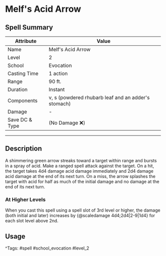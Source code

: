 # Melf's Acid Arrow

## Spell Summary

| Attribute        | Value                  |
|------------------|------------------------|
| Name             | Melf's Acid Arrow                 |
| Level            | 2                |
| School           | Evocation          |
| Casting Time     | 1 action              |
| Range            | 90 ft.            |
| Duration         | Instant             |
| Components       | v, s (powdered rhubarb leaf and an adder's stomach)             |
| Damage           | -               |
| Save DC & Type   |  (No Damage ❌)             |

---

## Description

A shimmering green arrow streaks toward a target within range and bursts in a spray of acid. Make a ranged spell attack against the target. On a hit, the target takes 4d4 damage acid damage immediately and 2d4 damage acid damage at the end of its next turn. On a miss, the arrow splashes the target with acid for half as much of the initial damage and no damage at the end of its next turn.

### At Higher Levels
When you cast this spell using a spell slot of 3rd level or higher, the damage (both initial and later) increases by {@scaledamage 4d4;2d4|2-9|1d4} for each slot level above 2nd.

## Usage


^Tags: #spell #school_evocation #level_2